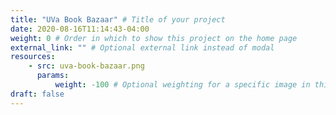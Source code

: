 ```yaml
---
title: "UVa Book Bazaar" # Title of your project
date: 2020-08-16T11:14:43-04:00
weight: 0 # Order in which to show this project on the home page
external_link: "" # Optional external link instead of modal
resources:
    - src: uva-book-bazaar.png
      params:
          weight: -100 # Optional weighting for a specific image in this project folder
draft: false
---
```


